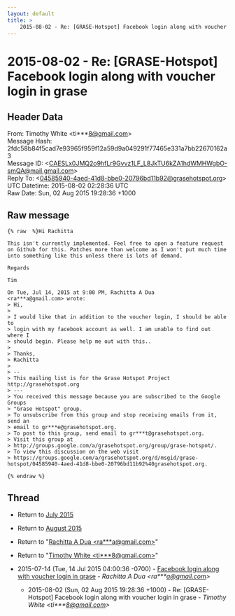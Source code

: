```yaml
---
layout: default
title: >
    2015-08-02 - Re: [GRASE-Hotspot] Facebook login along with voucher login in grase
---
```


# 2015-08-02 - Re: [GRASE-Hotspot] Facebook login along with voucher login in grase

## Header Data

From: Timothy White \<ti***8@gmail.com\><br>
Message Hash: 2fdc58b84f5cad7e93965f959f12a59d9a049291f77465e331a7bb22670162a3<br>
Message ID: \<CAESLx0JMQ2o9hfLr9Gvvz1LF_L8JkTU6kZA1hdWMHWgbO-smQA@mail.gmail.com\><br>
Reply To: \<04585940-4aed-41d8-bbe0-20796bd11b92@grasehotspot.org\><br>
UTC Datetime: 2015-08-02 02:28:36 UTC<br>
Raw Date: Sun, 02 Aug 2015 19:28:36 +1000<br>

## Raw message

```
{% raw  %}Hi Rachitta

This isn't currently implemented. Feel free to open a feature request
on Github for this. Patches more than welcome as I won't put much time
into something like this unless there is lots of demand.

Regards

Tim

On Tue, Jul 14, 2015 at 9:00 PM, Rachitta A Dua
<ra***a@gmail.com> wrote:
> Hi,
>
> I would like that in addition to the voucher login, I should be able to
> login with my facebook account as well. I am unable to find out where I
> should begin. Please help me out with this..
>
> Thanks,
> Rachitta
>
> --
> This mailing list is for the Grase Hotspot Project http://grasehotspot.org
> ---
> You received this message because you are subscribed to the Google Groups
> "Grase Hotspot" group.
> To unsubscribe from this group and stop receiving emails from it, send an
> email to gr***e@grasehotspot.org.
> To post to this group, send email to gr***t@grasehotspot.org.
> Visit this group at
> http://groups.google.com/a/grasehotspot.org/group/grase-hotspot/.
> To view this discussion on the web visit
> https://groups.google.com/a/grasehotspot.org/d/msgid/grase-hotspot/04585940-4aed-41d8-bbe0-20796bd11b92%40grasehotspot.org.

{% endraw %}
```

## Thread

+ Return to [July 2015](/archive/2015/07)
+ Return to [August 2015](/archive/2015/08)

+ Return to "[Rachitta A Dua <ra***a<span>@</span>gmail.com>](/authors/ra___a_at_gmail_com)"
+ Return to "[Timothy White <ti***8<span>@</span>gmail.com>](/authors/ti___8_at_gmail_com)"

+ 2015-07-14 (Tue, 14 Jul 2015 04:00:36 -0700) - [Facebook  login along with voucher login in grase](/archive/2015/07/3f5600d2f0c0023a70a9161fb7faffcf50a093f798a53f81f18f10d7d14ec658) - _Rachitta A Dua \<ra***a@gmail.com\>_
  + 2015-08-02 (Sun, 02 Aug 2015 19:28:36 +1000) - Re: [GRASE-Hotspot] Facebook login along with voucher login in grase - _Timothy White \<ti***8@gmail.com\>_

